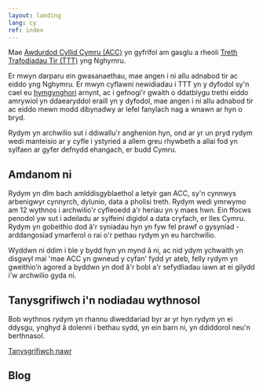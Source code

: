 ```yaml
---
layout: landing
lang: cy
ref: index
---
```

Mae [Awdurdod Cyllid Cymru (ACC)](https://llyw.cymru/awdurdod-cyllid-cymru) yn gyfrifol am gasglu a rheoli [Treth Trafodiadau Tir (TTT)](https://llyw.cymru/treth-trafodiadau-tir-canllaw) yng Nghymru.

Er mwyn darparu ein gwasanaethau, mae angen i ni allu adnabod tir ac eiddo yng Nghymru. Er mwyn cyflawni newidiadau i TTT yn y dyfodol sy'n cael eu [hymgynghori](https://llyw.cymru/ail-gartrefi-amrywiadau-lleol-i-gyfraddau-treth-trafodiadau-tir) arnynt, ac i gefnogi'r gwaith o ddatblygu trethi eiddo amrywiol yn ddaearyddol eraill yn y dyfodol, mae angen i ni allu adnabod tir ac eiddo mewn modd dibynadwy ar lefel fanylach nag a wnawn ar hyn o bryd.

Rydym yn archwilio sut i ddiwallu'r anghenion hyn, ond ar yr un pryd rydym wedi manteisio ar y cyfle i ystyried a allem greu rhywbeth a allai fod yn sylfaen ar gyfer defnydd ehangach, er budd Cymru.

## Amdanom ni

Rydym yn dîm bach amlddisgyblaethol a letyir gan ACC, sy'n cynnwys arbenigwyr cynnyrch, dylunio, data a pholisi treth. Rydym wedi ymrwymo am 12 wythnos i archwilio'r cyfleoedd a'r heriau yn y maes hwn.
Ein ffocws penodol yw sut i adeiladu ar sylfeini digidol a data cryfach, er lles Cymru. Rydym yn gobeithio dod â'r syniadau hyn yn fyw fel prawf o gysyniad - arddangosiad ymarferol o rai o'r pethau rydym yn eu harchwilio.

Wyddwn ni ddim i ble y bydd hyn yn mynd â ni, ac nid ydym ychwaith yn disgwyl mai 'mae ACC yn gwneud y cyfan' fydd yr ateb, felly rydym yn gweithio’n agored a byddwn yn dod â'r bobl a'r sefydliadau iawn at ei gilydd i'w archwilio gyda ni.

## Tanysgrifiwch i'n nodiadau wythnosol

Bob wythnos rydym yn rhannu diweddariad byr ar yr hyn rydym yn ei ddysgu, ynghyd â dolenni i bethau sydd, yn ein barn ni, yn ddiddorol neu'n berthnasol.

[Tanysgrifiwch nawr](mailto:prosiect.dataeiddo@acc.llyw.cymru)

## Blog
